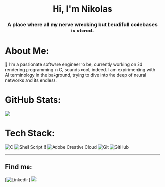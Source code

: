<h1 align="center">Hi, I'm Nikolas</h1>
<h3 align="center">A place where all my nerve wrecking but beudifull codebases is stored.</h3>

# About Me:
🔭 I’m a passionate software engineer to be, currently working on 3d rendering programming in C, sounds cool, indeed. I am expirimenting with AI terminology in the bakground, trying to dive into the deep of neural networks and its endless.<br>


# GitHub Stats:
![](https://github-readme-streak-stats.herokuapp.com/?user=NikolasGoulios&theme=dark&hide_border=true)<br/>

# Tech Stack:
![C](https://img.shields.io/badge/c-%2300599C.svg?style=for-the-badge&logo=c&logoColor=white) ![Shell Script](https://img.shields.io/badge/shell_script-%23121011.svg?style=for-the-badge&logo=gnu-bash&logoColor=white) !! ![Adobe Creative Cloud](https://img.shields.io/badge/Adobe%20Creative%20Cloud-DA1F26.svg?style=for-the-badge&logo=Adobe%20Creative%20Cloud&logoColor=white) ![Git](https://img.shields.io/badge/git-%23F05033.svg?style=for-the-badge&logo=git&logoColor=white) ![GitHub](https://img.shields.io/badge/github-%23121011.svg?style=for-the-badge&logo=github&logoColor=white)


---
## Find me:
[![LinkedIn](https://img.shields.io/badge/LinkedIn-%230077B5.svg?logo=linkedin&logoColor=white)] 
[![](https://visitcount.itsvg.in/api?id=NikolasGoulios&icon=4&color=3)](https://visitcount.itsvg.in)
